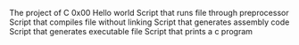 The project of C 0x00 Hello world
Script that runs file through preprocessor
Script that compiles file without linking
Script that generates assembly code
Script that generates executable file
Script that prints a c program
